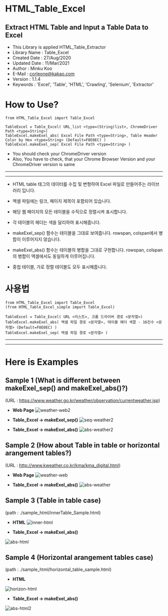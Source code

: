 # HTML_Table_Excel
## Extract HTML Table and Input a Table Data to Excel



- This Library is applied HTML_Table_Extractor
- Library Name : Table_Excel
- Created Date : 27/Aug/2020
- Updated Date : 11/Mar/2021
- Author : Minku Koo
- E-Mail : corleone@kakao.com
- Version : 1.1.4
- Keywords : 'Excel', 'Table', 'HTML', 'Crawling', 'Selenium', 'Extractor'



# How to Use?
 ```
from HTML_Table_Excel import Table_Excel

TableExcel = Table_Excel( URL_list <type=(String)list>, ChromeDriver Path <type=String>)
TableExcel.makeExel_abs( Excel File Path <type=String>, Table Header Color by Hex <type=String> (Default=F8E0EC) )
TableExcel.makeExel_sep( Excel File Path <type=String> )
```


 * You should check your ChromeDriver version
 * Also, You have to check, that your Chrome Browser Version and your ChromeDriver version is same

----------------------------------------------------------------------------------------------------------------------------
----------------------------------------------------------------------------------------------------------------------------


- HTML table 태그의 데이터를 수집 및 변형하여 Excel 파일로 만들어주는 라이브러리 입니다.
- 엑셀 파일에는 링크, 페이지 제목이 포함되어 있습니다.
- 해당 웹 페이지의 모든 테이블을 수직으로 정렬시켜 표시합니다.
- 각 테이블의 헤더는 색을 달리하여 표시해줍니다.


- makeExel_sep() 함수는 테이블을 그대로 보여줍니다. rowspan, colspan에서 병합이 이루어지지 않습니다.
- makeExel_abs() 함수는 테이블의 병합을 그대로 구현합니다. rowspan, colspan의 병합이 엑셀에서도 동일하게 이루어집니다.
- 중첩 테이블, 가로 정렬 테이블도 모두 표시해줍니다.

# 사용법
 ```
 from HTML_Table_Excel import Table_Excel
 (from HTML_Table_Excel_simple import Table_Excel)
 
TableExcel = Table_Excel( URL <리스트>, 크롬 드라이버 경로 <문자열>)
TableExcel.makeExel_abs( 엑셀 파일 경로 <문자열>, 테이블 헤더 색깔 - 16진수 <문자열> (Default=F8E0EC) )
TableExcel.makeExel_sep( 엑셀 파일 경로 <문자열> )
```

----------------------------------------------------------------------------------------------------------------------------
----------------------------------------------------------------------------------------------------------------------------
# Here is Examples

## Sample 1 (What is different between makeExel_sep() and makeExel_abs()?)
(URL : https://www.weather.go.kr/weather/observation/currentweather.jsp)


* **Web Page**
![weather-web2](https://user-images.githubusercontent.com/25974226/110779854-60cb0800-82a7-11eb-8571-faefdcbe8316.PNG)

* **Table_Excel -> makeExel_sep()**
![seq-weather2](https://user-images.githubusercontent.com/25974226/110779541-ffa33480-82a6-11eb-9fce-b2911b81a371.PNG)

* **Table_Excel -> makeExel_abs()**
![abs-weather2](https://user-images.githubusercontent.com/25974226/110779532-fd40da80-82a6-11eb-9ebc-8ad580711d0d.PNG)


## Sample 2 (How about Table in table or horizontal arangement tables?)
(URL : http://www.kweather.co.kr/kma/kma_digital.html)


* **Web Page**
![weather-web](https://user-images.githubusercontent.com/25974226/110779543-ffa33480-82a6-11eb-9f6e-8bc7a1c1d682.PNG)

* **Table_Excel -> makeExel_abs()**
![abs-weather](https://user-images.githubusercontent.com/25974226/110779549-00d46180-82a7-11eb-9e4e-3d1365a4a725.PNG)


## Sample 3 (Table in table case)
(path : ./sample_html/innerTable_Sample.html)


* **HTML**
![inner-html](https://user-images.githubusercontent.com/25974226/110779538-ff0a9e00-82a6-11eb-9853-1df9b37610fb.PNG)

* **Table_Excel -> makeExel_abs()**

![abs-html](https://user-images.githubusercontent.com/25974226/110779544-003bcb00-82a7-11eb-95ea-e3c128921fb0.PNG)



## Sample 4 (Horizontal arangement tables case)
(path : ./sample_html/horizontal_table_sample.html)


* **HTML**

![horizon-html](https://user-images.githubusercontent.com/25974226/110779536-fe720780-82a6-11eb-8865-a09c57adc256.PNG)


* **Table_Excel -> makeExel_abs()**

![abs-html2](https://user-images.githubusercontent.com/25974226/110779545-003bcb00-82a7-11eb-8f1a-59d1b30ea7b1.PNG)


